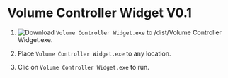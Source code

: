 # Volume Controller Widget V0.1

1. ![Download]() `Volume Controller Widget.exe` to /dist/Volume Controller Widget.exe.

2. Place `Volume Controller Widget.exe` to any location.

3. Clic on `Volume Controller Widget.exe` to run.